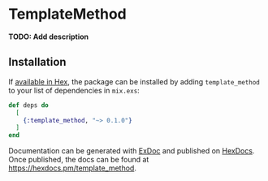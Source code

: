 # TemplateMethod

**TODO: Add description**

## Installation

If [available in Hex](https://hex.pm/docs/publish), the package can be installed
by adding `template_method` to your list of dependencies in `mix.exs`:

```elixir
def deps do
  [
    {:template_method, "~> 0.1.0"}
  ]
end
```

Documentation can be generated with [ExDoc](https://github.com/elixir-lang/ex_doc)
and published on [HexDocs](https://hexdocs.pm). Once published, the docs can
be found at <https://hexdocs.pm/template_method>.

